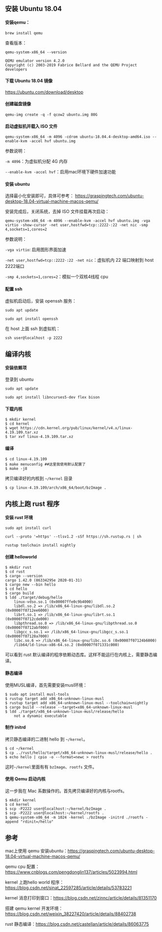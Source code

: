 ## 安装 Ubuntu 18.04 


#### 安装qemu：

`brew install qemu`

查看版本：

`qemu-system-x86_64 --version`
```
QEMU emulator version 4.2.0
Copyright (c) 2003-2019 Fabrice Bellard and the QEMU Project developers
```

#### 下载 Ubuntu 18.04 镜像
https://ubuntu.com/download/desktop

#### 创建磁盘镜像
`qemu-img create -q -f qcow2 ubuntu.img 80G`

#### 启动虚拟机并载入 ISO 文件
`qemu-system-x86_64 -m 4096 -cdrom ubuntu-18.04.4-desktop-amd64.iso --enable-kvm -accel hvf ubuntu.img`

参数说明：

`-m 4096`：为虚拟机分配 4G 内存

`--enable-kvm -accel hvf`：启用mac环境下硬件加速功能

#### 安装 ubuntu 
选择最小化安装即可，具体可参考：
https://graspingtech.com/ubuntu-desktop-18.04-virtual-machine-macos-qemu/

安装完成后，关闭系统，去掉 ISO 文件挂载再次启动：

`qemu-system-x86_64 -m 4096 --enable-kvm -accel hvf ubuntu.img -vga virtio -show-cursor -net user,hostfwd=tcp::2222-:22 -net nic -smp 4,sockets=1,cores=2`

参数说明：

`-vga virtio`: 启用图形界面加速

`-net user,hostfwd=tcp::2222-:22 -net nic`：虚拟机内 22 端口映射到 host 2222端口

`-smp 4,sockets=1,cores=2`：模拟一个双核4线程 cpu

#### 配置 ssh
虚拟机启动后，安装 openssh 服务：

`sudo apt update`

`sudo apt install openssh`

在 host 上面 ssh 到虚拟机：

`ssh user@localhost -p 2222`


## 编译内核
#### 安装依赖项
登录到 ubuntu

`sudo apt update`

`sudo apt install libncurses5-dev flex bison`

#### 下载内核
```
$ mkdir kernel
$ cd kernel
$ wget https://cdn.kernel.org/pub/linux/kernel/v4.x/linux-4.19.109.tar.xz
$ tar xvf linux-4.19.109.tar.xz
```

#### 编译
```
$ cd linux-4.19.109
$ make menuconfig ##这里我使用默认配置了
$ make -j8
```
拷贝编译好的内核到 `~/kernel` 目录
```
$ cp linux-4.19.109/arch/x86_64/boot/bzImage .
```

## 内核上跑 rust 程序

#### 安装 rust 环境
`sudo apt install curl`

`curl --proto '=https' --tlsv1.2 -sSf https://sh.rustup.rs | sh`

`rustup toolchain install nightly`

#### 创建 helloworld
```
$ mkdir rust
$ cd rust
$ cargo --version
cargo 1.42.0 (86334295e 2020-01-31)
$ cargo new --bin hello
$ cd hello
$ cargo build
$ ldd ./target/debug/hello
	linux-vdso.so.1 (0x00007ffe0c9b4000)
	libdl.so.2 => /lib/x86_64-linux-gnu/libdl.so.2 (0x00007f0712ee6000)
	librt.so.1 => /lib/x86_64-linux-gnu/librt.so.1 (0x00007f0712cde000)
	libpthread.so.0 => /lib/x86_64-linux-gnu/libpthread.so.0 (0x00007f0712abf000)
	libgcc_s.so.1 => /lib/x86_64-linux-gnu/libgcc_s.so.1 (0x00007f07128a7000)
	libc.so.6 => /lib/x86_64-linux-gnu/libc.so.6 (0x00007f07124b6000)
	/lib64/ld-linux-x86-64.so.2 (0x00007f071331c000)
```
可以看到 rust 默认编译的程序依赖动态库。这样不能运行在内核上，需要静态编译。

#### 静态编译
使用MUSL编译，首先需要安装musl环境：
```
$ sudo apt install musl-tools
$ rustup target add x86_64-unknown-linux-musl
$ rustup target add x86_64-unknown-linux-musl --toolchain=nightly
$ cargo build --release --target=x86_64-unknown-linux-musl
$ ldd ./target/x86_64-unknown-linux-musl/release/hello
	not a dynamic executable
```

#### 制作 initrd
拷贝静态编译的二进制 hello 到 `~/kernel`。
```
$ cd ~/kernel
$ cp ../rust/hello/target/x86_64-unknown-linux-musl/release/hello .
$ echo hello | cpio -o --format=newc > rootfs
```
这时`~/kernel`里面有有 `bzImage`、`rootfs` 文件。

#### 使用 Qemu 启动内核
这一步我在 Mac 系数操作的。首先拷贝编译好的内核与rootfs。
```
$ mkdir kernel
$ cd kernel
$ scp -P2222 user@localhost:~/kernel/bzImage .
$ scp -P2222 user@localhost:~/kernel/rootfs .
$ qemu-system-x86_64 -m 1024 -kernel ./bzImage -initrd ./rootfs -append "rdinit=/hello"
```


## 参考
mac上使用 qemu 安装ubuntu：https://graspingtech.com/ubuntu-desktop-18.04-virtual-machine-macos-qemu/

qemu cpu 配置：https://www.cnblogs.com/pengdonglin137/articles/5023994.html

kernel 上跑hello world 程序：https://blog.csdn.net/sinat_22597285/article/details/53783221

kernel 消息打印到窗口：https://blog.csdn.net/zinnc/article/details/81351170

搭建 qemu kernel 开发环境：https://blog.csdn.net/weixin_38227420/article/details/88402738

rust 静态编译：https://blog.csdn.net/castellan/article/details/86063775
